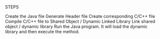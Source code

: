 STEPS

Create the Java file
Generate Header file
Create corresponding C/C++ file
Compile C/C++ file to Shared Object / Dynamic Linked Library
Link shared object / dynamic library
Run the Java program. It will load the dynamic library and then execute the method.
